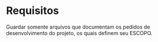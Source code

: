 # Requisitos
Guardar somente arquivos que documentam os pedidos de desenvolvimento do projeto, os quais definem seu ESCOPO.
